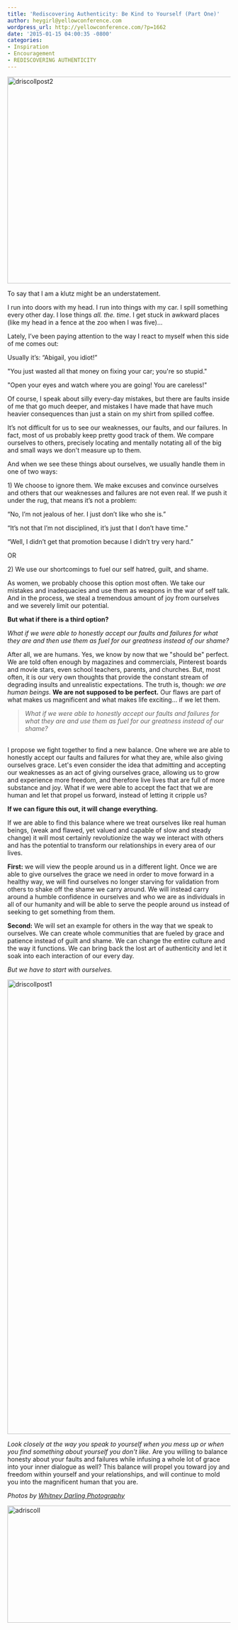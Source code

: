 ```yaml
---
title: 'Rediscovering Authenticity: Be Kind to Yourself (Part One)'
author: heygirl@yellowconference.com
wordpress_url: http://yellowconference.com/?p=1662
date: '2015-01-15 04:00:35 -0800'
categories:
- Inspiration
- Encouragement
- REDISCOVERING AUTHENTICITY
---
```

<p><a href="http://yellowconference.com/wp-content/uploads/2015/01/driscollpost2.jpg"><img class=" size-full wp-image-1663 aligncenter" src="http://yellowconference.com/wp-content/uploads/2015/01/driscollpost2.jpg" alt="driscollpost2" width="700" height="466" /></a></p>
<p>To say that I am a klutz might be an understatement.</p>
<p>I run into doors with my head. I run into things with my car. I spill something every other day. I lose things <em>all.</em> <em>the.</em> <em>time</em>. I get stuck in awkward places (like my head in a fence at the zoo when I was five)...</p>
<p>Lately, I&rsquo;ve been paying attention to the way I react to myself when&nbsp;this side of me comes out:</p>
<p>Usually it&rsquo;s: &ldquo;Abigail, you idiot!&rdquo;</p>
<p>"You just wasted all that money on fixing your car; you're so stupid."</p>
<p>"Open your eyes and watch where you are going! You are careless!"</p>
<p>Of course, I speak about silly every-day mistakes, but there are faults inside of me that go much deeper, and mistakes I have made that have much heavier consequences than just a stain on my shirt from spilled coffee.</p>
<p>It&rsquo;s not difficult for us to see our weaknesses, our faults, and our failures. In fact, most of us probably keep pretty good track of them. We compare ourselves to others, precisely locating and mentally notating all of the big and small ways we don't measure up to them.</p>
<p>And when we see these things about ourselves, we usually handle them in one of two ways:</p>
<p>1) We choose to ignore them. We make excuses and convince ourselves and others that our weaknesses and failures are not even real. If we push it under the rug, that means it&rsquo;s not a problem:</p>
<p>&ldquo;No, I&rsquo;m not jealous of her. I just don&rsquo;t like who she is.&rdquo;</p>
<p>&ldquo;It&rsquo;s not that I&rsquo;m not disciplined, it&rsquo;s just that I don&rsquo;t have time.&rdquo;</p>
<p>&ldquo;Well, I didn&rsquo;t get that promotion because I didn&rsquo;t try very hard.&rdquo;</p>
<p>OR</p>
<p>2) We use our shortcomings to fuel our self hatred, guilt, and shame.</p>
<p>As women, we probably choose this option most often. We take our mistakes and inadequacies and use them as weapons in the war of self talk. And in the process, we steal a tremendous amount of joy from ourselves and we severely limit our potential.</p>
<p><b>But what if there is a third option?</b></p>
<p><i>What if we were able to honestly accept our faults and failures for what they are and then use them as fuel for our greatness instead of our shame?</i></p>
<p>After all, we are humans. Yes, we know by now that we "should be" perfect. We are told often enough by magazines and commercials, Pinterest boards and movie stars, even school teachers, parents, and churches. But, most often, it is our very own thoughts that provide the constant stream of degrading insults and unrealistic expectations. The truth is, though:&nbsp;<em>we are human beings.</em> <strong>We are not supposed to be perfect.</strong> Our flaws are part of what makes us magnificent and what makes life exciting... if we let them.</p>
<blockquote><p><i>What if we were able to honestly accept our faults and failures for what they are and use them as fuel for our greatness instead of our shame?</i></blockquote><br />
I propose we fight together to find a new balance. One where we are able to honestly accept our faults and failures for what they are, while also giving ourselves grace. Let's even consider the idea that admitting and accepting our weaknesses as&nbsp;an act of giving ourselves grace, allowing us to grow and&nbsp;experience more freedom, and therefore live lives that are full of more substance and joy. What if we were able to accept the fact that we are human and let that propel us forward, instead of letting it cripple us?</p>
<p><strong>If we can figure this out, it will change everything.</strong></p>
<p>If we are able to find this balance where we treat ourselves like real human beings, (weak and flawed, yet valued and capable of slow and steady change) it will most certainly revolutionize the way we interact with others and has the potential to transform our relationships in every area of our lives.</p>
<p><strong>First:</strong> we will view the people around us in a different light. Once we are able to give ourselves the grace we need in order to move forward in a healthy way, we will find ourselves no longer starving for validation from others to shake off the&nbsp;shame we carry around. We will instead carry around a humble confidence in ourselves and who we are as individuals in all of our humanity and will be able to serve the people around us instead of seeking to get something from them.</p>
<p><strong>Second:</strong> We will set an example for others in the way that we speak to ourselves. We can create whole communities that are fueled by grace and patience instead of guilt and shame. We can change the entire culture and the way it functions. We can bring back the lost art of authenticity and let it soak into each interaction of our every day.</p>
<p><em>But we have to start with ourselves.</em></p>
<p><a href="http://yellowconference.com/wp-content/uploads/2015/01/driscollpost1.jpg"><img class=" size-large wp-image-1664 aligncenter" src="http://yellowconference.com/wp-content/uploads/2015/01/driscollpost1-683x1024.jpg" alt="driscollpost1" width="683" height="1024" /></a></p>
<p><em>Look closely at the way you speak to yourself when you mess up or when you find something about yourself you don't like.</em> Are you willing to balance honesty about your faults and failures while infusing a whole lot of grace into your inner dialogue as well? This balance will propel you toward joy and freedom within yourself and your relationships, and will continue to mold you into the magnificent human that you are.</p>
<p><em>Photos by <a href="http://whitneydarling.com/" target="_blank">Whitney Darling Photography</a></em></p>
<p><a href="http://www.ritesofasylum.com/" target="_blank"><img class=" size-full wp-image-1700 aligncenter" src="http://yellowconference.com/wp-content/uploads/2015/01/adriscoll1.jpg" alt="adriscoll" width="700" height="264" /></a></p>
<p>&nbsp;</p>
